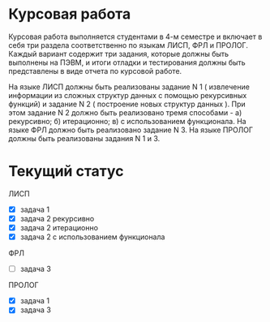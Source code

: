 Курсовая работа
===============
Курсовая работа выполняется студентами в 4-м семестре и включает в себя три раздела соответственно по языкам ЛИСП, ФРЛ и ПРОЛОГ.
Каждый вариант содержит три задания, которые должны быть выполнены на ПЭВМ, и итоги отладки и тестирования должны быть представлены в виде отчета по курсовой работе.

На языке ЛИСП должны быть реализованы задание N 1 ( извлечение информации из сложных структур данных с помощью рекурсивных функций) и задание N 2 ( построение новых структур данных ). При этом задание N 2 должно быть реализовано тремя способами - а) рекурсивно; б) итерационно; в) с использованием функционала.
На языке ФРЛ должно быть реализовано задание N 3.
На языке ПРОЛОГ должны быть реализованы задания N 1 и 3.

Текущий статус
==============
ЛИСП
- [x] задача 1
- [x] задача 2 рекурсивно
- [x] задача 2 итерационно
- [x] задача 2 с использованием функционала

ФРЛ
- [ ] задача 3

ПРОЛОГ
- [x] задача  1
- [x] задача  3
